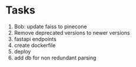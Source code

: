# Tasks

1. Bob: update faiss to pinecone
2. Remove deprecated versions to newer versions
3. fastapi endpoints
4. create dockerfile
5. deploy
6. add db for non redundant parsing
